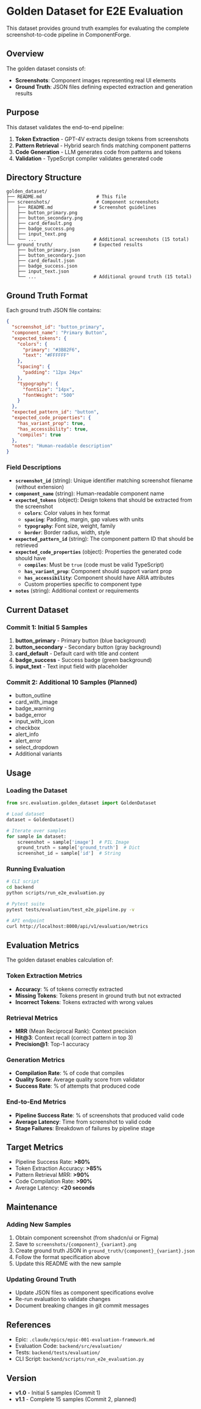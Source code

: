 # Golden Dataset for E2E Evaluation

This dataset provides ground truth examples for evaluating the complete screenshot-to-code pipeline in ComponentForge.

## Overview

The golden dataset consists of:
- **Screenshots**: Component images representing real UI elements
- **Ground Truth**: JSON files defining expected extraction and generation results

## Purpose

This dataset validates the end-to-end pipeline:
1. **Token Extraction** - GPT-4V extracts design tokens from screenshots
2. **Pattern Retrieval** - Hybrid search finds matching component patterns
3. **Code Generation** - LLM generates code from patterns and tokens
4. **Validation** - TypeScript compiler validates generated code

## Directory Structure

```
golden_dataset/
├── README.md                    # This file
├── screenshots/                 # Component screenshots
│   ├── README.md               # Screenshot guidelines
│   ├── button_primary.png
│   ├── button_secondary.png
│   ├── card_default.png
│   ├── badge_success.png
│   ├── input_text.png
│   └── ...                     # Additional screenshots (15 total)
└── ground_truth/               # Expected results
    ├── button_primary.json
    ├── button_secondary.json
    ├── card_default.json
    ├── badge_success.json
    ├── input_text.json
    └── ...                     # Additional ground truth (15 total)
```

## Ground Truth Format

Each ground truth JSON file contains:

```json
{
  "screenshot_id": "button_primary",
  "component_name": "Primary Button",
  "expected_tokens": {
    "colors": {
      "primary": "#3B82F6",
      "text": "#FFFFFF"
    },
    "spacing": {
      "padding": "12px 24px"
    },
    "typography": {
      "fontSize": "14px",
      "fontWeight": "500"
    }
  },
  "expected_pattern_id": "button",
  "expected_code_properties": {
    "has_variant_prop": true,
    "has_accessibility": true,
    "compiles": true
  },
  "notes": "Human-readable description"
}
```

### Field Descriptions

- **`screenshot_id`** (string): Unique identifier matching screenshot filename (without extension)
- **`component_name`** (string): Human-readable component name
- **`expected_tokens`** (object): Design tokens that should be extracted from the screenshot
  - **`colors`**: Color values in hex format
  - **`spacing`**: Padding, margin, gap values with units
  - **`typography`**: Font size, weight, family
  - **`border`**: Border radius, width, style
- **`expected_pattern_id`** (string): The component pattern ID that should be retrieved
- **`expected_code_properties`** (object): Properties the generated code should have
  - **`compiles`**: Must be `true` (code must be valid TypeScript)
  - **`has_variant_prop`**: Component should support variant prop
  - **`has_accessibility`**: Component should have ARIA attributes
  - Custom properties specific to component type
- **`notes`** (string): Additional context or requirements

## Current Dataset

### Commit 1: Initial 5 Samples
1. **button_primary** - Primary button (blue background)
2. **button_secondary** - Secondary button (gray background)
3. **card_default** - Default card with title and content
4. **badge_success** - Success badge (green background)
5. **input_text** - Text input field with placeholder

### Commit 2: Additional 10 Samples (Planned)
- button_outline
- card_with_image
- badge_warning
- badge_error
- input_with_icon
- checkbox
- alert_info
- alert_error
- select_dropdown
- Additional variants

## Usage

### Loading the Dataset

```python
from src.evaluation.golden_dataset import GoldenDataset

# Load dataset
dataset = GoldenDataset()

# Iterate over samples
for sample in dataset:
    screenshot = sample['image']  # PIL Image
    ground_truth = sample['ground_truth']  # Dict
    screenshot_id = sample['id']  # String
```

### Running Evaluation

```bash
# CLI script
cd backend
python scripts/run_e2e_evaluation.py

# Pytest suite
pytest tests/evaluation/test_e2e_pipeline.py -v

# API endpoint
curl http://localhost:8000/api/v1/evaluation/metrics
```

## Evaluation Metrics

The golden dataset enables calculation of:

### Token Extraction Metrics
- **Accuracy**: % of tokens correctly extracted
- **Missing Tokens**: Tokens present in ground truth but not extracted
- **Incorrect Tokens**: Tokens extracted with wrong values

### Retrieval Metrics
- **MRR** (Mean Reciprocal Rank): Context precision
- **Hit@3**: Context recall (correct pattern in top 3)
- **Precision@1**: Top-1 accuracy

### Generation Metrics
- **Compilation Rate**: % of code that compiles
- **Quality Score**: Average quality score from validator
- **Success Rate**: % of attempts that produced code

### End-to-End Metrics
- **Pipeline Success Rate**: % of screenshots that produced valid code
- **Average Latency**: Time from screenshot to valid code
- **Stage Failures**: Breakdown of failures by pipeline stage

## Target Metrics

- Pipeline Success Rate: **>80%**
- Token Extraction Accuracy: **>85%**
- Pattern Retrieval MRR: **>90%**
- Code Compilation Rate: **>90%**
- Average Latency: **<20 seconds**

## Maintenance

### Adding New Samples

1. Obtain component screenshot (from shadcn/ui or Figma)
2. Save to `screenshots/{component}_{variant}.png`
3. Create ground truth JSON in `ground_truth/{component}_{variant}.json`
4. Follow the format specification above
5. Update this README with the new sample

### Updating Ground Truth

- Update JSON files as component specifications evolve
- Re-run evaluation to validate changes
- Document breaking changes in git commit messages

## References

- Epic: `.claude/epics/epic-001-evaluation-framework.md`
- Evaluation Code: `backend/src/evaluation/`
- Tests: `backend/tests/evaluation/`
- CLI Script: `backend/scripts/run_e2e_evaluation.py`

## Version

- **v1.0** - Initial 5 samples (Commit 1)
- **v1.1** - Complete 15 samples (Commit 2, planned)
